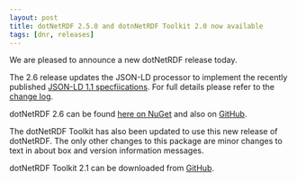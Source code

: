 ```yaml
---
layout: post
title: dotNetRDF 2.5.0 and dotnNetRDF Toolkit 2.0 now available
tags: [dnr, releases]
---
```


We are pleased to announce a new dotNetRDF release today.

The 2.6 release updates the JSON-LD processor to implement the recently published [JSON-LD 1.1 specfiications](https://www.w3.org/TR/json-ld11/). For full details please refer to the [change log](https://github.com/dotnetrdf/dotnetrdf/blob/master/ChangeLog.txt).

dotNetRDF 2.6 can be found [here on NuGet](https://www.nuget.org/packages/dotNetRDF/2.6.0) and also on [GitHub](https://github.com/dotnetrdf/dotnetrdf/releases/tag/v2.6.0).

The dotNetRDF Toolkit has also been updated to use this new release of dotNetRDF. The only other changes to this package are minor changes to text in about box and version information messages.

dotNetRDF Toolkit 2.1 can be downloaded from [GitHub](https://github.com/dotnetrdf/dotNetRDF.Toolkit/releases/tag/v2.1.0). 
